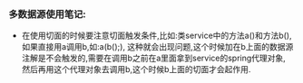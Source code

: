 ### 多数据源使用笔记:

- 在使用切面的时候要注意切面触发条件,比如:类service中的方法a()和方法b(),如果直接用a调用b,如:a(b();),
这种就会出现问题,这个时候加在b上面的数据源注解是不会触发的,需要在调用b之前在a里面拿到service的spring代理对象,
然后再用这个代理对象去调用b,这个时候b上面的切面才会起作用.